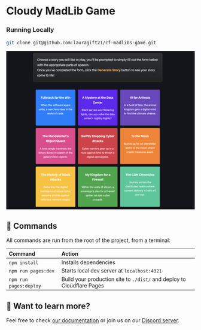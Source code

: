 # Cloudy MadLib Game


### Running Locally

```sh
git clone git@github.com:lauragift21/cf-madlibs-game.git
```

![madlibs-demo](./madlibs.png)

## 🧞 Commands

All commands are run from the root of the project, from a terminal:

| Command                   | Action                                           |
| :------------------------ | :----------------------------------------------- |
| `npm install`             | Installs dependencies                            |
| `npm run pages:dev`             | Starts local dev server at `localhost:4321`      |
| `npm run pages:deploy`           | Build your production site to `./dist/` and deploy to Cloudflare Pages      |

## 👀 Want to learn more?

Feel free to check [our documentation](https://developers.cloudflare.com/) or join us on our [Discord server](https://discord.gg/cloudflaredev).
